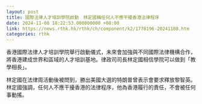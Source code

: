 ```yaml
---
layout: post
title: 國際法律人才培訓學院啟動　林定國稱任何人不應干擾香港法律程序
date: 2024-11-08 18:22:53.000000000 +08:00
link: https://news.rthk.hk/rthk/ch/component/k2/1778196-20241108.htm
categories: rthk
---
```


香港國際法律人才培訓學院舉行啟動儀式，未來會加強與不同國際法律機構合作，將香港建成世界和區域的人才培訓基地。律政司司長林定國相信學院可以做到「教學相長」。

林定國在法律周活動後被問到，勝出美國大選的特朗普曾表示會要求釋放黎智英。林定國強調，任何人不應干擾香港的法律程序，他為香港履行的責任，不會被任何事動搖。
